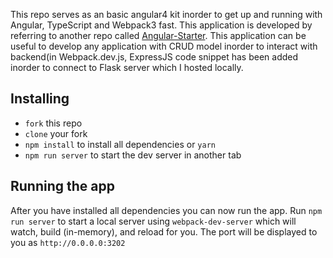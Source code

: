 This repo serves as an basic angular4 kit inorder to get up and running with Angular, TypeScript and Webpack3 fast. This application is developed by referring to another repo called [Angular-Starter](https://github.com/gdi2290/angular-starter). This application can be useful to develop any application with CRUD model inorder to interact with backend(in Webpack.dev.js, ExpressJS code snippet has been added inorder to connect to Flask server which I hosted locally.

## Installing
* `fork` this repo
* `clone` your fork
* `npm install` to install all dependencies or `yarn`
* `npm run server` to start the dev server in another tab

## Running the app
After you have installed all dependencies you can now run the app. Run `npm run server` to start a local server using `webpack-dev-server` which will watch, build (in-memory), and reload for you. The port will be displayed to you as `http://0.0.0.0:3202`